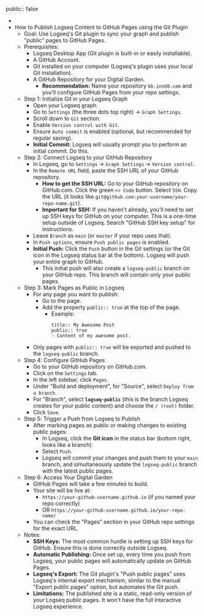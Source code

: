 public:: false

-
- How to Publish Logseq Content to GitHub Pages using the Git Plugin
	- Goal: Use Logseq's Git plugin to sync your graph and publish "public" pages to GitHub Pages.
	- Prerequisites:
		- Logseq Desktop App (Git plugin is built-in or easily installable).
		- A GitHub Account.
		- Git installed on your computer (Logseq's plugin uses your local Git installation).
		- A GitHub Repository for your Digital Garden.
			- **Recommendation:** Name your repository `kb.innV0.com` and you'll configure GitHub Pages from your repo settings.
	- Step 1: Initialize Git in your Logseq Graph
		- Open your Logseq graph.
		- Go to `Settings` (the three dots top right) -> `Graph Settings`.
		- Scroll down to `Git` section.
		- Enable `Version control with Git`.
		- Ensure `Auto commit` is enabled (optional, but recommended for regular saving).
		- **Initial Commit:** Logseq will usually prompt you to perform an initial commit. Do this.
	- Step 2: Connect Logseq to your GitHub Repository
		- In Logseq, go to `Settings` -> `Graph Settings` -> `Version control`.
		- In the `Remote URL` field, paste the SSH URL of your GitHub repository.
			- **How to get the SSH URL:** Go to your GitHub repository on GitHub.com. Click the green `<> Code` button. Select `SSH`. Copy the URL (it looks like `git@github.com:your-username/your-repo-name.git`).
			- **Important for SSH:** If you haven't already, you'll need to set up SSH keys for GitHub on your computer. This is a one-time setup outside of Logseq. Search "GitHub SSH key setup" for instructions.
		- Leave `Branch` as `main` (or `master` if your repo uses that).
		- In `Push options`, ensure `Push public pages` is enabled.
		- **Initial Push:** Click the `Push` button in the Git settings (or the Git icon in the Logseq status bar at the bottom). Logseq will push your entire graph to GitHub.
			- This initial push will also create a `logseq-public` branch on your GitHub repo. This branch will contain only your public pages.
	- Step 3: Mark Pages as Public in Logseq
		- For any page you want to publish:
			- Go to the page.
			- Add the property `public:: true` at the top of the page.
				- Example:
				  ```
				  title:: My Awesome Post
				  public:: true
				  - Content of my awesome post.
				  ```
		- Only pages with `public:: true` will be exported and pushed to the `logseq-public` branch.
	- Step 4: Configure GitHub Pages
		- Go to your GitHub repository on GitHub.com.
		- Click on the `Settings` tab.
		- In the left sidebar, click `Pages`.
		- Under "Build and deployment", for "Source", select `Deploy from a branch`.
		- For "Branch", select **`logseq-public`** (this is the branch Logseq creates for your public content) and choose the `/ (root)` folder.
		- Click `Save`.
	- Step 5: Trigger a Push from Logseq to Publish
		- After marking pages as public or making changes to existing public pages:
			- In Logseq, click the **Git icon** in the status bar (bottom right, looks like a branch).
			- Select `Push`.
			- Logseq will commit your changes and push them to your `main` branch, and simultaneously update the `logseq-public` branch with the latest public pages.
	- Step 6: Access Your Digital Garden
		- GitHub Pages will take a few minutes to build.
		- Your site will be live at:
			- `https://your-github-username.github.io` (if you named your repo correctly)
			- OR `https://your-github-username.github.io/your-repo-name/`
		- You can check the "Pages" section in your GitHub repo settings for the exact URL.
	- Notes:
		- **SSH Keys:** The most common hurdle is setting up SSH keys for GitHub. Ensure this is done correctly outside Logseq.
		- **Automatic Publishing:** Once set up, every time you push from Logseq, your public pages will automatically update on GitHub Pages.
		- **Logseq's Export:** The Git plugin's "Push public pages" uses Logseq's internal export mechanism, similar to the manual "Export public pages" option, but automates the Git push.
		- **Limitations:** The published site is a static, read-only version of your Logseq public pages. It won't have the full interactive Logseq experience.